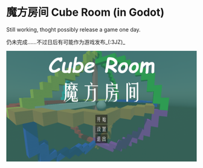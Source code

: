 # 魔方房间 Cube Room (in Godot)
Still working, thoght possibly release a game one day.

仍未完成……不过日后有可能作为游戏发布_(:3JZ)_

![picture](https://github.com/linyangqi/cube_room-godot/blob/main/screenshots/2022-07-14_13-04.png)
